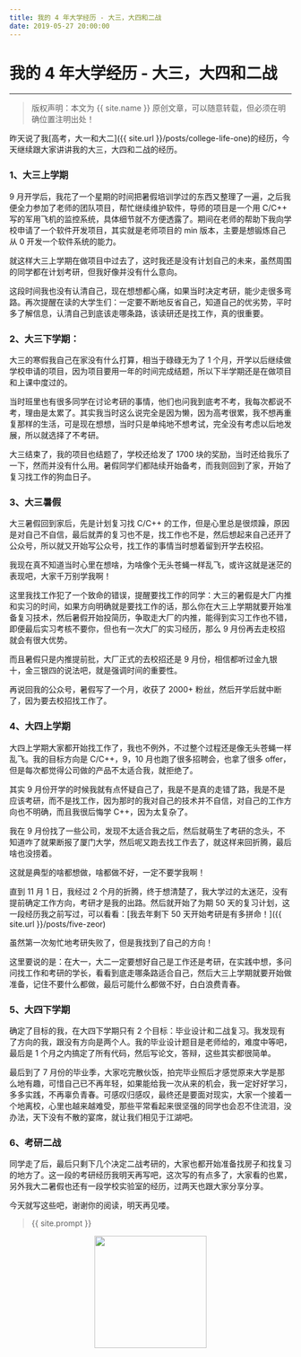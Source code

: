 ```yaml
---
title: 我的 4 年大学经历 - 大三，大四和二战
date: 2019-05-27 20:00:00
---
```

# 我的 4 年大学经历 - 大三，大四和二战
***
> 版权声明：本文为 {{ site.name }} 原创文章，可以随意转载，但必须在明确位置注明出处！


昨天说了我[高考，大一和大二]({{ site.url }}/posts/college-life-one)的经历，今天继续跟大家讲讲我的大三，大四和二战的经历。

### 1、大三上学期

9 月开学后，我花了一个星期的时间把暑假培训学过的东西又整理了一遍，之后我便全力参加了老师的团队项目，帮忙继续维护软件，导师的项目是一个用 C/C++ 写的军用飞机的监控系统，具体细节就不方便透露了。期间在老师的帮助下我向学校申请了一个软件开发项目，其实就是老师项目的 min 版本，主要是想锻炼自己从 0 开发一个软件系统的能力。

就这样大三上学期在做项目中过去了，这时我还是没有计划自己的未来，虽然周围的同学都在计划考研，但我好像并没有什么意向。

这段时间我也没有认清自己，现在想想都心痛，如果当时决定考研，能少走很多弯路。再次提醒在读的大学生们：一定要不断地反省自己，知道自己的优劣势，平时多了解信息，认清自己到底该走哪条路，该读研还是找工作，真的很重要。

### 2、大三下学期：
大三的寒假我自己在家没有什么打算，相当于碌碌无为了 1 个月，开学以后继续做学校申请的项目，因为项目要用一年的时间完成结题，所以下半学期还是在做项目和上课中度过的。


当时班里也有很多同学在讨论考研的事情，他们也问我到底考不考，我每次都说不考，理由是太累了。其实我当时这么说完全是因为懒，因为高考很累，我不想再重复那样的生活，可是现在想想，当时只是单纯地不想考试，完全没有考虑以后地发展，所以就选择了不考研。

大三结束了，我的项目也结题了，学校还给发了 1700 块的奖励，当时还给我乐了一下，然而并没有什么用。暑假同学们都陆续开始备考，而我则回到了家，开始了复习找工作的狗血日子。

### 3、大三暑假
大三暑假回到家后，先是计划复习找 C/C++ 的工作，但是心里总是很烦躁，原因是对自己不自信，最后就弄的复习也不是，找工作也不是，然后想起来自己还开了公众号，所以就又开始写公众号，找工作的事情当时想着留到开学去校招。

我现在真不知道当时心里在想啥，为啥像个无头苍蝇一样乱飞，或许这就是迷茫的表现吧，大家千万别学我啊！

这里我找工作犯了一个致命的错误，提醒要找工作的同学：大三的暑假是大厂内推和实习的时间，如果方向明确就是要找工作的话，那么你在大三上学期就要开始准备复习技术，然后暑假开始投简历，争取走大厂的内推，能得到实习工作也不错，即便最后实习考核不要你，但也有一次大厂的实习经历，那么 9 月份再去走校招就会有很大优势。

而且暑假只是内推提前批，大厂正式的去校招还是 9 月份，相信都听过金九银十，金三银四的说法吧，就是强调时间的重要性。

再说回我的公众号，暑假写了一个月，收获了 2000+ 粉丝，然后开学后就中断了，因为要去校招找工作了。

### 4、大四上学期
大四上学期大家都开始找工作了，我也不例外，不过整个过程还是像无头苍蝇一样乱飞。我的目标方向是 C/C++，9，10 月也跑了很多招聘会，也拿了很多 offer，但是每次都觉得公司做的产品不太适合我，就拒绝了。

其实 9 月份开学的时候我就有点怀疑自己了，我是不是真的走错了路，我是不是应该考研，而不是找工作，因为那时的我对自己的技术并不自信，对自己的工作方向也不明确，而且我很后悔学 C++，因为太复杂了。

我在 9 月份找了一些公司，发现不太适合我之后，然后就萌生了考研的念头，不知道咋了就果断报了厦门大学，然后呢又跑去找工作去了，就这样来回折腾，最后啥也没捞着。

这就是典型的啥都想做，啥都做不好，一定不要学我啊！

直到 11 月 1 日，我经过 2 个月的折腾，终于想清楚了，我大学过的太迷茫，没有提前确定工作方向，考研才是我的出路。然后就开始了为期 50 天的复习计划，这一段经历我之前写过，可以看看：[我去年剩下 50 天开始考研是有多拼命！]({{ site.url }}/posts/five-zeor)

虽然第一次匆忙地考研失败了，但是我找到了自己的方向！

这里要说的是：在大一，大二一定要想好自己是工作还是考研，在实践中想，多问问找工作和考研的学长，看看到底走哪条路适合自己，然后大三上学期就要开始做准备，记住不要什么都做，最后可能什么都做不好，白白浪费青春。

### 5、大四下学期
确定了目标的我，在大四下学期只有 2 个目标：毕业设计和二战复习。我发现有了方向的我，跟没有方向是两个人。我的毕业设计题目是老师给的，难度中等吧，最后是 1 个月之内搞定了所有代码，然后写论文，答辩，这些其实都很简单。

最后到了 7 月份的毕业季，大家吃完散伙饭，拍完毕业照后才感觉原来大学是那么地有趣，可惜自己已不再年轻，如果能给我一次从来的机会，我一定好好学习，多多实践，不再辜负青春。可感叹归感叹，最终还是要面对现实，大家一个接着一个地离校，心里也越来越难受，那些平常看起来很坚强的同学也会忍不住流泪，没办法，天下没有不散的宴席，就让我们相见于江湖吧。

### 6、考研二战
同学走了后，最后只剩下几个决定二战考研的，大家也都开始准备找房子和找复习的地方了。这一段的考研经历我明天再写吧，这次写的有点多了，大家看的也累，另外我大二暑假也还有一段学校实验室的经历，过两天也跟大家分享分享。

今天就写这些吧，谢谢你的阅读，明天再见喽。


> {{ site.prompt }}

<div  align="center">
<img src="{{ site.url }}/images/wechart.jpg" width = "200" height = "200"/>
